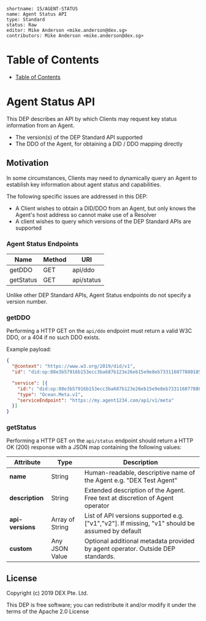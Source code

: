 ```
shortname: 15/AGENT-STATUS
name: Agent Status API
type: Standard
status: Raw
editor: Mike Anderson <mike.anderson@dex.sg>
contributors: Mike Anderson <mike.anderson@dex.sg>
```

Table of Contents
=================

   * [Table of Contents](#table-of-contents)

# Agent Status API

This DEP describes an API by which Clients may request key status information from an Agent.
- The version(s) of the DEP Standard API supported
- The DDO of the Agent, for obtaining a DID / DDO mapping directly 


## Motivation

In some circumstances, Clients may need to dynamically query an Agent to establish key information about agent status
and capabilities.

The following specific issues are addressed in this DEP:
- A Client wishes to obtain a DID/DDO from an Agent, but only knows the Agent's host address so cannot make use of a Resolver
- A client wishes to query which versions of the DEP Standard APIs are supported

### Agent Status Endpoints


| Name             | Method | URI                          |
|------------------|--------|------------------------------|
| getDDO           | GET    | api/ddo                      |
| getStatus        | GET    | api/status                   |

Unlike other DEP Standard APIs, Agent Status endpoints do not specify a version number. 


### getDDO

Performing a HTTP GET on the `api/ddo` endpoint must return a valid W3C DDO, or a 404 if no such DDO exists.

Example payload:

```json
{
  "@context": "https://www.w3.org/2019/did/v1",
  "id": "did:op:08e3b57916b153ecc3ba687b123e26eb15e9e8eb73311607788018559ec354c7",

  "service": [{
    "id:": "did:op:08e3b57916b153ecc3ba687b123e26eb15e9e8eb73311607788018559ec354c7#meta",
    "type": "Ocean.Meta.v1",
    "serviceEndpoint": "https://my.agent1234.com/ap1/v1/meta"
  }]
}

```


### getStatus

Performing a HTTP GET on the `api/status` endpoint should return a HTTP OK (200) response with a JSON map containing the
following values:

Attribute          |   Type          | Description
-------------------|-----------------|----------------------
**name**           | String          | Human-readable, descriptive name of the Agent e.g. "DEX Test Agent"
**description**    | String          | Extended description of the Agent. Free text at discretion of Agent operator
**api-versions**   | Array of String | List of API versions supported e.g. ["v1","v2"]. If missing, "v1" should be assumed by default
**custom**         | Any JSON Value  | Optional additional metadata provided by agent operator. Outside DEP standards.


## License

Copyright (c) 2019 DEX Pte. Ltd.

This DEP is free software; you can redistribute it and/or modify it under the terms of the Apache 2.0 License
